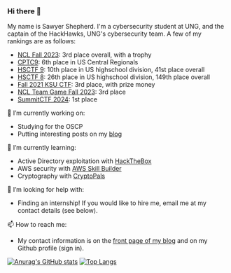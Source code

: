 ### Hi there 👋

My name is Sawyer Shepherd. I'm a cybersecurity student at UNG, and the captain of the HackHawks, UNG's cybersecurity team. A few of my rankings are as follows:

* [NCL Fall 2023](https://cyberskyline.com/hosted_events/ncl-fall-2023): 3rd place overall, with a trophy
* [CPTC9](https://cp.tc/): 6th place in US Central Regionals
* [HSCTF 9](https://ctftime.org/event/1627/): 10th place in US highschool division, 41st place overall
* [HSCTF 8](https://ctftime.org/event/1264/): 26th place in US highschool division, 149th place overall
* [Fall 2021 KSU CTF](https://github.com/AndyGreenPhD/HS_CTF/tree/main/fall_2021): 3rd place, with prize money
* [NCL Team Game Fall 2023](https://cyberskyline.com/hosted_events/ncl-fall-2023): 3rd place
* [SummitCTF 2024](https://web.archive.org/web/20240402185206/https://summit.ctfd.io/scoreboard): 1st place

🔭 I’m currently working on:
 * Studying for the OSCP
 * Putting interesting posts on my [blog](https://sawyershepherd.org)
 
🌱 I’m currently learning:
 * Active Directory exploitation with [HackTheBox](https://www.hackthebox.com)
 * AWS security with [AWS Skill Builder](https://skillbuilder.aws/)
 * Cryptography with [CryptoPals](https://cryptopals.com/)
 
🤔 I’m looking for help with:
 * Finding an internship! If you would like to hire me, email me at my contact details (see below).
 
📫 How to reach me:
 * My contact information is on the [front page of my blog](https://sawyershepherd.org) and on my Github profile (sign in).

[![Anurag's GitHub stats](https://github-readme-stats.vercel.app/api?username=sawshep&show_icons=true&count_private=true)](https://github.com/anuraghazra/github-readme-stats)
[![Top Langs](https://github-readme-stats.vercel.app/api/top-langs/?username=sawshep&layout=compact)](https://github.com/anuraghazra/github-readme-stats)
